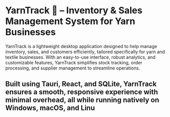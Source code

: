 # YarnTrack 🧶 – Inventory & Sales Management System for Yarn Businesses
YarnTrack is a lightweight desktop application designed to help manage inventory, sales, and customers efficiently, tailored specifically for yarn and textile businesses. With an easy-to-use interface, robust analytics, and customizable features, YarnTrack simplifies stock tracking, order processing, and supplier management to streamline operations.

## Built using Tauri, React, and SQLite, YarnTrack ensures a smooth, responsive experience with minimal overhead, all while running natively on Windows, macOS, and Linu

